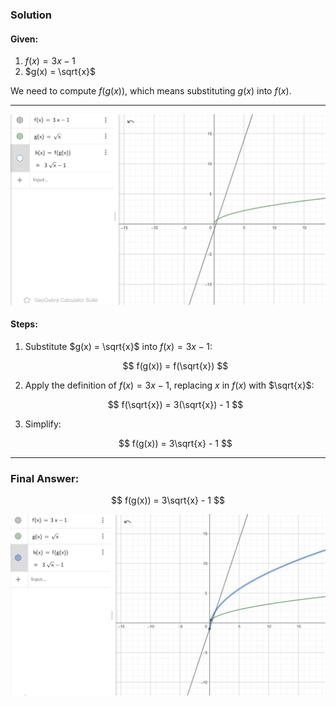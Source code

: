 ### Solution

#### Given:
1. $f(x) = 3x - 1$
2. $g(x) = \sqrt{x}$

We need to compute $f(g(x))$, which means substituting $g(x)$ into $f(x)$.

---

![alt text](image.png)

#### Steps:
1. Substitute $g(x) = \sqrt{x}$ into $f(x) = 3x - 1$:
   
   $$ f(g(x)) = f(\sqrt{x}) $$

3. Apply the definition of $f(x) = 3x - 1$, replacing $x$ in $f(x)$ with $\sqrt{x}$:
   
   $$ f(\sqrt{x}) = 3(\sqrt{x}) - 1 $$

5. Simplify:
   
   $$ f(g(x)) = 3\sqrt{x} - 1 $$

---

### Final Answer:

$$ f(g(x)) = 3\sqrt{x} - 1 $$


![alt text](image-1.png)

